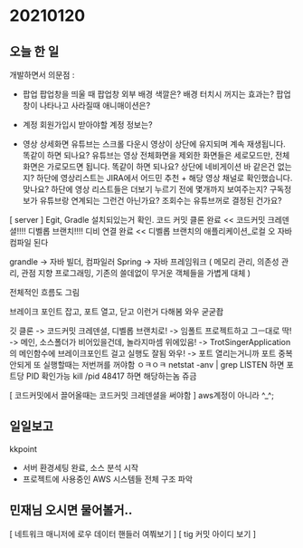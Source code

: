 # 20210120
## 오늘 한 일
개발하면서 의문점 : 
- 팝업
팝업창을 띄울 때 팝업창 외부 배경 색깔은? 배경 터치시 꺼지는 효과는?
팝업창이 나타나고 사라질때 애니매이션은?

- 계정
회원가입시 받아야할 계정 정보는?

- 영상 상세화면
유튜브는 스크롤 다운시 영상이 상단에 유지되며 계속 재생됩니다. 똑같이 하면 되나요?
유튜브는 영상 전체화면을 제외한 화면들은 세로모드만, 전체화면은 가로모드면 됩니다. 똑같이 하면 되나요?
상단에 네비게이션 바 같은건 없는지?
하단에 영상리스트는 JIRA에서 어드민 추천 + 해당 영상 채널로 확인했습니다. 맞나요?
하단에 영상 리스트들은 더보기 누르기 전에 몇개까지 보여주는지?
구독정보가 유튜브랑 연계되는 그런건 아닌가요?
조회수는 유튜브꺼로 결정된 건가요?

[ server ]
Egit, Gradle 설치되있는거 확인.
코드 커밋 클론 완료 << 코드커밋 크레덴셜!!!! 디벨롭 브랜치!!!!
디비 연결 완료 << 디벨롭 브랜치의 애플리케이션_로컬
오 자바 컴파일 된다

grandle -> 자바 빌더, 컴파일러
Spring -> 자바 프레임워크 ( 메모리 관리, 의존성 관리, 관점 지향 프로그래밍, 기존의 쓸데없이 무거운 객체들을 가볍게 대체 )

전체적인 흐름도 그림

브레이크 포인트 잡고, 포트 열고, 닫고 이런거 다해봄 와우 굳굳좝

깃 클론 -> 코드커밋 크레덴셜, 디벨롭 브랜치로! -> 임폴트 프로젝트하고 그ㅡ대로 딱!
-> 메인, 소스폴더가 비어있을건데, 놀라지마셈 위에있음! -> TrotSingerApplication의 메인함수에 브레이크포인트 걸고 실행도 잘됨 와우! -> 포트 열리는거니까 포트 중복안되게 또 실행할때는 저번꺼를 꺼야함 ㅇㅋㅇㅋ
netstat -anv | grep LISTEN 하면 포트당 PID 확인가능
kill /pid 48417 하면 해당하는놈 쥬금


[ 코드커밋에서 끌어올때는 코드커밋 크레덴셜을 써야함 ]
aws계정이 아니라 ^_^;



## 일일보고
kkpoint
- 서버 환경세팅 완료, 소스 분석 시작
- 프로젝트에 사용중인 AWS 시스템들 전체 구조 파악



## 민재님 오시면 물어볼거..
[ 네트워크 매니저에 로우 데이터 핸들러 여쭤보기 ]
[ tig 커밋 아이디 보기 ]
